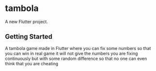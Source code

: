 # tambola

A new Flutter project.

## Getting Started

A tambola game made in Flutter where you can fix some numbers so that you can win in real game it will not give the numbers you are fixing continuously but with some random difference so that no one can even think that you are cheating
